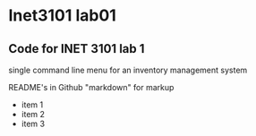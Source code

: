 # Inet3101 lab01
## Code for INET 3101 lab 1

single command line menu for an inventory management system 

README's in Github "markdown" for markup

- item 1
- item 2
- item 3
  
